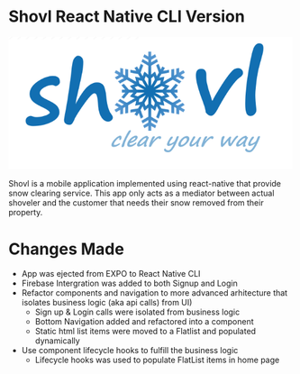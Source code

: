 # **Shovl React Native CLI Version**
![shovl - logo](assets/shovl_new_logo.png)

Shovl is a mobile application implemented using react-native that provide snow clearing service. This app only acts as a mediator between actual shoveler and the customer that needs their snow removed from their property.


# **Changes Made**

* App was ejected from EXPO to React Native CLI
* Firebase Intergration was added to both Signup and Login
* Refactor components and navigation to more advanced arhitecture that isolates business logic (aka api calls) from UI)
  * Sign up & Login calls were isolated from business logic
  * Bottom Navigation added and refactored into a component
  * Static html list items were moved to a Flatlist and populated dynamically
* Use component lifecycle hooks to fulfill the business logic
  * Lifecycle hooks was used to populate FlatList items in home page
